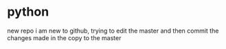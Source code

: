 # python
new repo
i am new to github, trying to edit the master and then commit the changes made in the copy to the master
